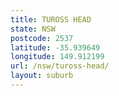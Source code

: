 ```yaml
---
title: TUROSS HEAD
state: NSW
postcode: 2537
latitude: -35.939649
longitude: 149.912199
url: /nsw/tuross-head/
layout: suburb
---
```


